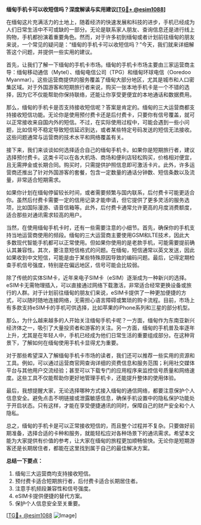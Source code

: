 **缅甸手机卡可以收短信吗？深度解读与实用建议[[TG💪+ @esim1088](https://t.me/s/esim1088)]**

在缅甸这片充满活力的土地上，随着经济的快速发展和科技的进步，手机已经成为人们日常生活中不可或缺的一部分。无论是联系家人朋友、查询信息还是进行线上购物，手机都扮演着重要角色。然而，对于许多初到缅甸或者计划前往缅甸的朋友来说，一个常见的疑问是：“缅甸的手机卡可以收短信吗？”今天，我们就来详细解答这个问题，并提供一些实用的建议。

首先，让我们了解一下缅甸的手机卡市场。缅甸的手机卡市场主要由三家运营商主导：缅甸移动通信（Mytel）、缅甸电信公司（TPG）和缅甸环球电信（Ooredoo Myanmar）。这些运营商提供的服务覆盖了缅甸大部分地区，尤其是城市和人口密集区域。对于外国游客和短期旅行者来说，购买一张本地手机卡是一个不错的选择，因为它不仅能帮助你保持联络，还能让你享受更便宜的本地通话和数据费用。

那么，缅甸的手机卡是否支持接收短信呢？答案是肯定的。缅甸的三大运营商都支持接收短信功能。无论你是使用预付费卡还是后付费卡，只要你有信号覆盖，就可以正常接收来自国内外的短信。不过，在实际使用过程中，可能会遇到一些小问题，比如信号不稳定导致短信延迟到达，或者某些特定号码发送的短信无法接收。这些问题通常与运营商的技术水平和网络覆盖有关。

接下来，我们来谈谈如何选择适合自己的缅甸手机卡。如果你是短期旅行者，建议选择预付费卡。这类卡可以在各大机场、商场和便利店轻松购买，价格相对便宜，且无需押金或长期合同。购买时，只需提供护照信息即可激活卡片。此外，许多运营商还推出了针对外国游客的套餐，包含一定数量的通话分钟数、短信条数以及流量，非常适合短期需求。

如果你计划在缅甸停留较长时间，或者需要频繁与国内联系，后付费卡可能更适合你。虽然后付费卡需要一定的信用记录才能申请，但它提供了更多灵活的服务选项，比如国际漫游、语音信箱等。此外，后付费卡通常允许更高的月度消费额度，适合那些对通讯需求较高的用户。

当然，在使用缅甸手机卡时，还有一些需要注意的小细节。首先，确保你的手机支持当地运营商使用的频段。缅甸的三大运营商主要使用GSM和LTE技术，因此大多数现代智能手机都可以正常使用。但如果你使用的是老款手机，可能需要提前确认其兼容性。其次，要注意短信格式的问题。在缅甸，短信通常以英文发送，因此如果收到中文短信，可能是由于某些特殊原因导致的编码问题。最后，记得定期检查手机信号强度，特别是在偏远地区，信号可能会比较弱。

除了传统的实体SIM卡，近年来电子SIM卡（eSIM）逐渐成为一种新兴的选择。eSIM卡无需物理插入，可以直接通过网络下载激活，非常适合经常更换设备或旅行的人群。对于计划前往缅甸的朋友们来说，eSIM卡提供了一种更加便捷的方式，可以随时随地连接网络，无需担心语言障碍或繁琐的购卡流程。目前，市场上有多款支持eSIM卡的手机可供选择，比如苹果的iPhone系列和三星的部分机型。

那么，为什么越来越多的人开始关注缅甸手机卡呢？一方面，缅甸作为东南亚新兴经济体之一，吸引了大量投资者和游客的关注。另一方面，缅甸的手机普及率逐年上升，尤其是在年轻人中，手机已经成为他们日常生活的重要组成部分。在这种背景下，了解如何在缅甸使用手机卡显得尤为重要。

对于那些希望深入了解缅甸手机卡市场的读者，我们还可以推荐一些实用的资源和工具。例如，可以通过运营商官网查询详细的资费信息和服务范围；利用社交媒体平台与其他用户交流经验；甚至可以下载专门的应用程序来监控信号质量和网络速度。这些工具不仅能帮助你更好地管理手机卡，还能提升整体的使用体验。

最后，我想提醒大家，无论选择哪种方式接入缅甸的通信网络，都要注意保护个人信息安全。避免点击不明链接或泄露敏感信息，确保手机设置中的隐私保护功能处于开启状态。只有这样，才能在享受便捷通讯的同时，保障自己的财产安全和个人隐私。

总之，缅甸的手机卡是可以正常接收短信的，而且整个过程并不复杂。只要做好前期准备，选择合适的卡种和服务，就能轻松应对各种场景下的通讯需求。希望本文能为大家提供有价值的参考，让大家在缅甸的旅程更加顺畅愉快。无论你是短期游客还是长期居住者，都能在这里找到属于自己的最佳解决方案。

**总结一下要点：**
1. 缅甸三大运营商均支持接收短信。
2. 预付费卡适合短期旅行者，后付费卡适合长期居住者。
3. 注意手机频段兼容性和信号强度。
4. eSIM卡提供便捷的替代方案。
5. 保护个人信息安全至关重要。

[[TG💪+ @esim1088](https://t.me/s/esim1088) ![Image](https://i.postimg.cc/4NQfJmqS/Snipaste-2025-05-13-00-14-12.png)]